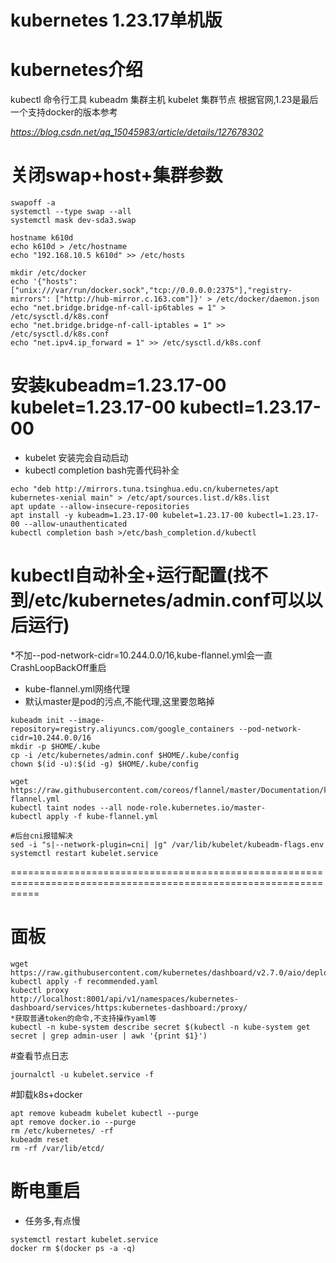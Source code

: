 # kubernetes 1.23.17单机版

# kubernetes介绍
kubectl 命令行工具
kubeadm 集群主机
kubelet 集群节点
根据官网,1.23是最后一个支持docker的版本参考

*https://blog.csdn.net/qq_15045983/article/details/127678302*

# 关闭swap+host+集群参数
```
swapoff -a
systemctl --type swap --all
systemctl mask dev-sda3.swap

hostname k610d
echo k610d > /etc/hostname
echo "192.168.10.5 k610d" >> /etc/hosts

mkdir /etc/docker
echo '{"hosts":["unix:///var/run/docker.sock","tcp://0.0.0.0:2375"],"registry-mirrors": ["http://hub-mirror.c.163.com"]}' > /etc/docker/daemon.json
echo "net.bridge.bridge-nf-call-ip6tables = 1" > /etc/sysctl.d/k8s.conf
echo "net.bridge.bridge-nf-call-iptables = 1" >> /etc/sysctl.d/k8s.conf
echo "net.ipv4.ip_forward = 1" >> /etc/sysctl.d/k8s.conf
```

# 安装kubeadm=1.23.17-00 kubelet=1.23.17-00 kubectl=1.23.17-00
* kubelet 安装完会自动启动
* kubectl completion bash完善代码补全
```
echo "deb http://mirrors.tuna.tsinghua.edu.cn/kubernetes/apt kubernetes-xenial main" > /etc/apt/sources.list.d/k8s.list
apt update --allow-insecure-repositories
apt install -y kubeadm=1.23.17-00 kubelet=1.23.17-00 kubectl=1.23.17-00 --allow-unauthenticated
kubectl completion bash >/etc/bash_completion.d/kubectl
```

# kubectl自动补全+运行配置(找不到/etc/kubernetes/admin.conf可以以后运行)
*不加--pod-network-cidr=10.244.0.0/16,kube-flannel.yml会一直CrashLoopBackOff重启
* kube-flannel.yml网络代理
* 默认master是pod的污点,不能代理,这里要忽略掉
```
kubeadm init --image-repository=registry.aliyuncs.com/google_containers --pod-network-cidr=10.244.0.0/16
mkdir -p $HOME/.kube
cp -i /etc/kubernetes/admin.conf $HOME/.kube/config
chown $(id -u):$(id -g) $HOME/.kube/config

wget https://raw.githubusercontent.com/coreos/flannel/master/Documentation/kube-flannel.yml
kubectl taint nodes --all node-role.kubernetes.io/master-
kubectl apply -f kube-flannel.yml 

#后台cni报错解决
sed -i "s|--network-plugin=cni| |g" /var/lib/kubelet/kubeadm-flags.env
systemctl restart kubelet.service
```
=================================================================================================================

# 面板
```
wget https://raw.githubusercontent.com/kubernetes/dashboard/v2.7.0/aio/deploy/recommended.yaml
kubectl apply -f recommended.yaml
kubectl proxy
http://localhost:8001/api/v1/namespaces/kubernetes-dashboard/services/https:kubernetes-dashboard:/proxy/
*获取普通token的命令,不支持操作yaml等
kubectl -n kube-system describe secret $(kubectl -n kube-system get secret | grep admin-user | awk '{print $1}')
```
#查看节点日志
```
journalctl -u kubelet.service -f
```

#卸载k8s+docker
```
apt remove kubeadm kubelet kubectl --purge
apt remove docker.io --purge
rm /etc/kubernetes/ -rf
kubeadm reset
rm -rf /var/lib/etcd/
```

# 断电重启
* 任务多,有点慢
```
systemctl restart kubelet.service
docker rm $(docker ps -a -q)
``` 